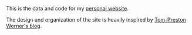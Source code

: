 This is the data and code for my [personal website](http://ivanzuzak.info).

The design and organization of the site is heavily inspired by [Tom-Preston Werner's blog](https://github.com/mojombo/mojombo.github.com).